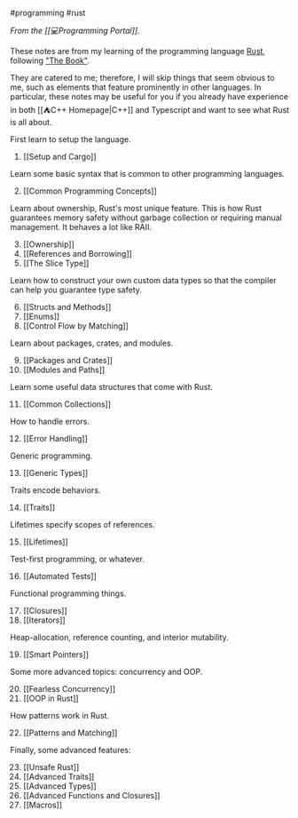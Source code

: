 #programming #rust 

*From the [[💻Programming Portal]].*

These notes are from my learning of the programming language [Rust](https://www.rust-lang.org/), following ["The Book"](https://doc.rust-lang.org/book/).

They are catered to me; therefore, I will skip things that seem obvious to me, such as elements that feature prominently in other languages. In particular, these notes may be useful for you if you already have experience in both [[⛺C++ Homepage|C++]] and Typescript and want to see what Rust is all about.

First learn to setup the language.

1. [[Setup and Cargo]]

Learn some basic syntax that is common to other programming languages.

2. [[Common Programming Concepts]]

Learn about ownership, Rust's most unique feature. This is how Rust guarantees memory safety without garbage collection or requiring manual management. It behaves a lot like RAII.

3. [[Ownership]]
4. [[References and Borrowing]]
5. [[The Slice Type]]

Learn how to construct your own custom data types so that the compiler can help you guarantee type safety.

6. [[Structs and Methods]]
7. [[Enums]]
8. [[Control Flow by Matching]]

Learn about packages, crates, and modules.

9. [[Packages and Crates]]
10. [[Modules and Paths]]

Learn some useful data structures that come with Rust.

11. [[Common Collections]]

How to handle errors.

12. [[Error Handling]] 

Generic programming.

13. [[Generic Types]]

Traits encode behaviors.

14. [[Traits]]

Lifetimes specify scopes of references.

15. [[Lifetimes]]

Test-first programming, or whatever.

16. [[Automated Tests]]

Functional programming things.

17. [[Closures]]
18. [[Iterators]]

Heap-allocation, reference counting, and interior mutability.

19. [[Smart Pointers]]

Some more advanced topics: concurrency and OOP.

20. [[Fearless Concurrency]]
21. [[OOP in Rust]]

How patterns work in Rust.

22. [[Patterns and Matching]]

Finally, some advanced features:

23. [[Unsafe Rust]]
24. [[Advanced Traits]]
25. [[Advanced Types]]
26. [[Advanced Functions and Closures]]
27. [[Macros]]